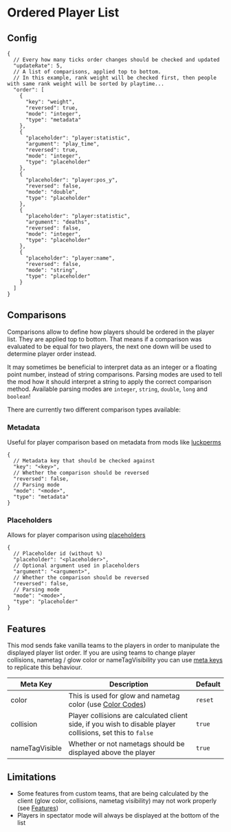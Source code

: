 # Ordered Player List

## Config
```json5
{
  // Every how many ticks order changes should be checked and updated
  "updateRate": 5,
  // A list of comparisons, applied top to bottom.
  // In this example, rank weight will be checked first, then people with same rank weight will be sorted by playtime...
  "order": [
    {
      "key": "weight",
      "reversed": true,
      "mode": "integer",
      "type": "metadata"
    },
    {
      "placeholder": "player:statistic",
      "argument": "play_time",
      "reversed": true,
      "mode": "integer",
      "type": "placeholder"
    },
    {
      "placeholder": "player:pos_y",
      "reversed": false,
      "mode": "double",
      "type": "placeholder"
    },
    {
      "placeholder": "player:statistic",
      "argument": "deaths",
      "reversed": false,
      "mode": "integer",
      "type": "placeholder"
    },
    {
      "placeholder": "player:name",
      "reversed": false,
      "mode": "string",
      "type": "placeholder"
    }
  ]
}
```
## Comparisons
Comparisons allow to define how players should be ordered in the player list. They are applied top to bottom. That means
if a comparison was evaluated to be equal for two players, the next one down will be used to determine player order instead.

It may sometimes be beneficial to interpret data as an integer or a floating point number, instead of string comparisons.
Parsing modes are used to tell the mod how it should interpret a string to apply the correct comparison method. Available parsing modes are `integer`, `string`, `double`, `long` and `boolean`!

There are currently two different comparison types available:
### Metadata
Useful for player comparison based on metadata from mods like [luckperms](https://luckperms.net/wiki/Prefixes,-Suffixes-&-Meta#meta) 
```json5
{
  // Metadata key that should be checked against
  "key": "<key>",
  // Whether the comparison should be reversed
  "reversed": false,
  // Parsing mode
  "mode": "<mode>",
  "type": "metadata"
}
```

### Placeholders
Allows for player comparison using [placeholders](https://placeholders.pb4.eu/user/default-placeholders/)
```json5
{
  // Placeholder id (without %)
  "placeholder": "<placeholder>",
  // Optional argument used in placeholders
  "argument": "<argument>",
  // Whether the comparison should be reversed
  "reversed": false,
  // Parsing mode
  "mode": "<mode>",
  "type": "placeholder"
}
```


## Features
This mod sends fake vanilla teams to the players in order to manipulate the displayed player list order. If you are using teams to change player collisions, nametag / glow color or nameTagVisibility you can use [meta keys](https://luckperms.net/wiki/Meta-Commands) to replicate this behaviour.

| Meta Key       	 | Description                                                                                                  	                | Default 	 |
|------------------|-------------------------------------------------------------------------------------------------------------------------------|-----------|
| color          	 | This is used for glow and nametag color (use [Color Codes](https://minecraft.fandom.com/wiki/Formatting_codes#Color_codes)) 	 | `reset` 	 |
| collision      	 | Player collisions are calculated client side, if you wish to disable player collisions, set this to `false`  	                | `true`  	 |
| nameTagVisible 	 | Whether or not nametags should be displayed above the player                                                 	                | `true`  	 |


## Limitations
- Some features from custom teams, that are being calculated by the client (glow color, collisions, nametag visibility) may not work properly (see [Features](#features))
- Players in spectator mode will always be displayed at the bottom of the list